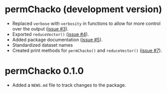 # permChacko (development version)

* Replaced `verbose` with `verbosity` in functions to allow for more control over the output ([issue #3](https://github.com/ocbe-uio/permChacko/issues/3)).
* Exported `reduceVector()` ([issue #4](https://github.com/ocbe-uio/permChacko/issues/4)).
* Added package documentation ([issue #5](https://github.com/ocbe-uio/permChacko/issues/5)).
* Standardized dataset names
* Created print methods for `permChacko()` and `reduceVector()` ([issue #7](https://github.com/ocbe-uio/permChacko/issues/7)).

# permChacko 0.1.0

* Added a `NEWS.md` file to track changes to the package.
